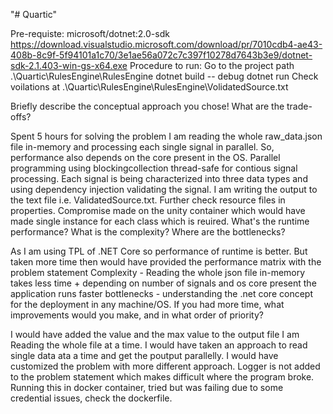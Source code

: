 "# Quartic" 

Pre-requiste: microsoft/dotnet:2.0-sdk https://download.visualstudio.microsoft.com/download/pr/7010cdb4-ae43-408b-8c9f-5f94101a1c70/3e1ae56a072c7c397f10278d7643b3e9/dotnet-sdk-2.1.403-win-gs-x64.exe
Procedure to run: Go to the project path .\Quartic\RulesEngine\RulesEngine dotnet build -- debug dotnet run Check voilations at .\Quartic\RulesEngine\RulesEngine\VolidatedSource.txt

Briefly describe the conceptual approach you chose! What are the trade-offs?

Spent 5 hours for solving the problem
I am reading the whole raw_data.json file in-memory and processing each single signal in parallel. So, performance also depends on the core present in the OS.
Parallel programming using blockingcollection thread-safe for contious signal processing.
Each signal is being characterized into three data types and using dependency injection validating the signal.
I am writing the output to the text file i.e. ValidatedSource.txt.
Further check resource files in properties.
Compromise made on the unity container which would have made single instance for each class which is reuired.
What's the runtime performance? What is the complexity? Where are the bottlenecks?

As I am using TPL of .NET Core so performance of runtime is better. But taken more time then would have provided the performance matrix with the problem statement
Complexity - Reading the whole json file in-memory takes less time + depending on number of signals and os core present the application runs faster
bottlenecks - understanding the .net core concept for the deployment in any machine/OS.
If you had more time, what improvements would you make, and in what order of priority?

I would have added the value and the max value to the output file
I am Reading the whole file at a time. I would have taken an approach to read single data ata a time and get the poutput parallelly.
I would have customized the problem with more different approach.
Logger is not added to the problem statement which makes difficult where the program broke.
Running this in docker container, tried but was failing due to some credential issues, check the dockerfile.

